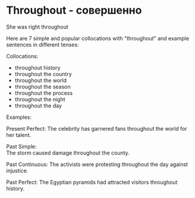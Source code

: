 # Throughout - совершенно


She was right throughout

Here are 7 simple and popular collocations with "throughout" and example sentences in different tenses:

Collocations:

- throughout history
- throughout the country
- throughout the world
- throughout the season
- throughout the process
- throughout the night 
- throughout the day

Examples:

Present Perfect:
The celebrity has garnered fans throughout the world for her talent.

Past Simple:  
The storm caused damage throughout the county.

Past Continuous:
The activists were protesting throughout the day against injustice.

Past Perfect: 
The Egyptian pyramids had attracted visitors throughout history.